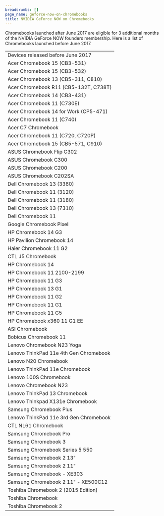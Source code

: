 ```yaml
---
breadcrumbs: []
page_name: geforce-now-on-chromebooks
title: NVIDIA GeForce NOW on Chromebooks
---
```


Chromebooks launched after June 2017 are eligible for 3 additional months of the
NVIDIA GeForce NOW founders membership. Here is a list of Chromebooks launched
before June 2017.

<table>
<tr>

<td>Devices released before June 2017</td>

</tr>
<tr>

<td>Acer Chromebook 15 (CB3-531)</td>

</tr>
<tr>

<td>Acer Chromebook 15 (CB3-532)</td>

</tr>
<tr>

<td>Acer Chromebook 13 (CB5-311, C810)</td>

</tr>
<tr>

<td>Acer Chromebook R11 (CB5-132T, C738T)</td>

</tr>
<tr>

<td>Acer Chromebook 14 (CB3-431)</td>

</tr>
<tr>

<td>Acer Chromebook 11 (C730E)</td>

</tr>
<tr>

<td>Acer Chromebook 14 for Work (CP5-471)</td>

</tr>
<tr>

<td>Acer Chromebook 11 (C740)</td>

</tr>
<tr>

<td>Acer C7 Chromebook</td>

</tr>
<tr>

<td>Acer Chromebook 11 (C720, C720P)</td>

</tr>
<tr>

<td>Acer Chromebook 15 (CB5-571, C910)</td>

</tr>
<tr>

<td>ASUS Chromebook Flip C302</td>

</tr>
<tr>

<td>ASUS Chromebook C300</td>

</tr>
<tr>

<td>ASUS Chromebook C200</td>

</tr>
<tr>

<td>ASUS Chromebook C202SA</td>

</tr>
<tr>

<td>Dell Chromebook 13 (3380)</td>

</tr>
<tr>

<td>Dell Chromebook 11 (3120)</td>

</tr>
<tr>

<td>Dell Chromebook 11 (3180)</td>

</tr>
<tr>

<td>Dell Chromebook 13 (7310)</td>

</tr>
<tr>

<td>Dell Chromebook 11</td>

</tr>
<tr>

<td>Google Chromebook Pixel</td>

</tr>
<tr>

<td>HP Chromebook 14 G3</td>

</tr>
<tr>

<td>HP Pavilion Chromebook 14</td>

</tr>
<tr>

<td>Haier Chromebook 11 G2</td>

</tr>
<tr>

<td>CTL J5 Chromebook</td>

</tr>
<tr>

<td>HP Chromebook 14</td>

</tr>
<tr>

<td>HP Chromebook 11 2100-2199</td>

</tr>
<tr>

<td>HP Chromebook 11 G3</td>

</tr>
<tr>

<td>HP Chromebook 13 G1</td>

</tr>
<tr>

<td>HP Chromebook 11 G2</td>

</tr>
<tr>

<td>HP Chromebook 11 G1</td>

</tr>
<tr>

<td>HP Chromebook 11 G5</td>

</tr>
<tr>

<td>HP Chromebook x360 11 G1 EE</td>

</tr>
<tr>

<td>ASI Chromebook</td>

</tr>
<tr>

<td>Bobicus Chromebook 11</td>

</tr>
<tr>

<td>Lenovo Chromebook N23 Yoga</td>

</tr>
<tr>

<td>Lenovo ThinkPad 11e 4th Gen Chromebook</td>

</tr>
<tr>

<td>Lenovo N20 Chromebook</td>

</tr>
<tr>

<td>Lenovo ThinkPad 11e Chromebook</td>

</tr>
<tr>

<td>Lenovo 100S Chromebook</td>

</tr>
<tr>

<td>Lenovo Chromebook N23</td>

</tr>
<tr>

<td>Lenovo ThinkPad 13 Chromebook</td>

</tr>
<tr>

<td>Lenovo Thinkpad X131e Chromebook</td>

</tr>
<tr>

<td>Samsung Chromebook Plus</td>

</tr>
<tr>

<td>Lenovo ThinkPad 11e 3rd Gen Chromebook</td>

</tr>
<tr>

<td>CTL NL61 Chromebook</td>

</tr>
<tr>

<td>Samsung Chromebook Pro</td>

</tr>
<tr>

<td>Samsung Chromebook 3</td>

</tr>
<tr>

<td>Samsung Chromebook Series 5 550</td>

</tr>
<tr>

<td>Samsung Chromebook 2 13"</td>

</tr>
<tr>

<td>Samsung Chromebook 2 11"</td>

</tr>
<tr>

<td>Samsung Chromebook - XE303</td>

</tr>
<tr>

<td>Samsung Chromebook 2 11" - XE500C12</td>

</tr>
<tr>

<td>Toshiba Chromebook 2 (2015 Edition)</td>

</tr>
<tr>

<td>Toshiba Chromebook</td>

</tr>
<tr>

<td>Toshiba Chromebook 2</td>

</tr>
</table>
